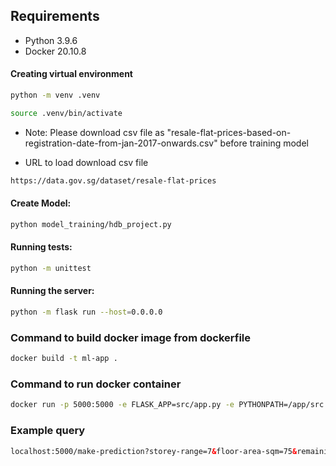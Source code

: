 ## Requirements

* Python 3.9.6
* Docker 20.10.8


#### Creating virtual environment
```bash
python -m venv .venv
```

```bash
source .venv/bin/activate
```

* Note: Please download csv file as "resale-flat-prices-based-on-registration-date-from-jan-2017-onwards.csv" before training model

* URL to load download csv file
```html
https://data.gov.sg/dataset/resale-flat-prices
```

#### Create Model:
```bash
python model_training/hdb_project.py
```

#### Running tests:

```bash
python -m unittest
```

#### Running the server:
```bash
python -m flask run --host=0.0.0.0
```

### Command to build docker image from dockerfile
```bash
docker build -t ml-app .
```

### Command to run docker container
```bash
docker run -p 5000:5000 -e FLASK_APP=src/app.py -e PYTHONPATH=/app/src ml-app
```

### Example query
```html
localhost:5000/make-prediction?storey-range=7&floor-area-sqm=75&remaining-lease=64&town=PUNGGOL
```